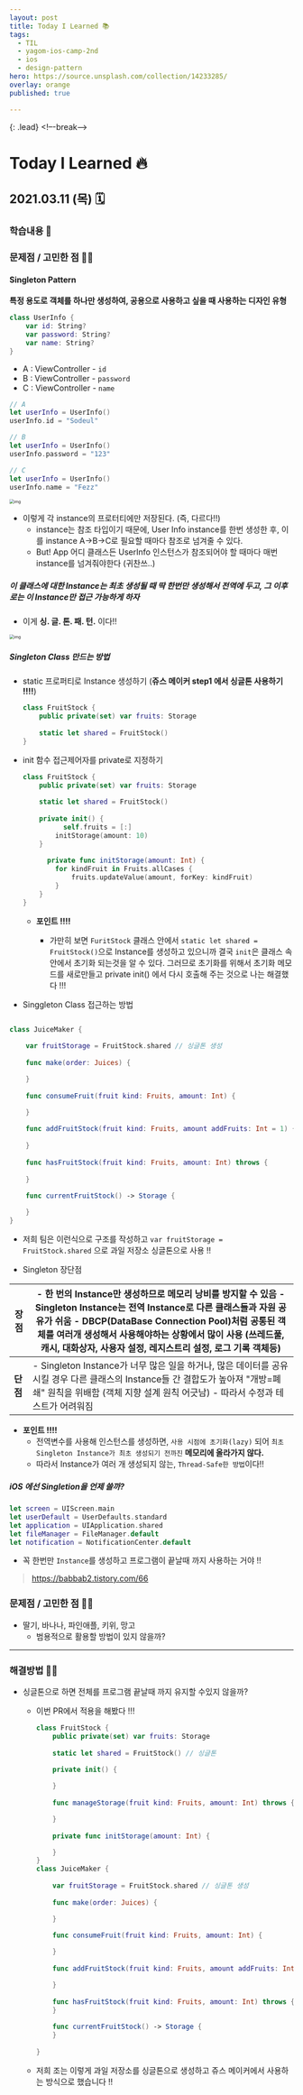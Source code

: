 ```yaml
---
layout: post
title: Today I Learned 📚
tags:
  - TIL
  - yagom-ios-camp-2nd
  - ios
  - design-pattern
hero: https://source.unsplash.com/collection/14233285/
overlay: orange
published: true

---
```


{: .lead}
<!–-break-–>

# Today I Learned 🔥

## 2021.03.11 (목) 🗓

### 학습내용 📝

### 문제점 / 고민한 점 🤦🏼

#### Singleton Pattern 

**특정 용도로 객체를 하나만 생성하여, 공용으로 사용하고 싶을 때 사용하는 디자인 유형**

``` swift
class UserInfo {
  	var id: String?
  	var password: String?
  	var name: String?
}
```



- A : ViewController - `id` 
- B : ViewController - `password`
- C : ViewController - `name`

```swift
// A
let userInfo = UserInfo()
userInfo.id = "Sodeul"

// B
let userInfo = UserInfo()
userInfo.password = "123"

// C 
let userInfo = UserInfo()
userInfo.name = "Fezz"
```



<img src="https://blog.kakaocdn.net/dn/b7DLbv/btqOYtTGZ4t/2HuCG2pgmg1TcJMkxhIne1/img.png" alt="img" style="zoom:50%;" />

- 이렇게 각 instance의 프로터티에만 저장된다. (즉, 다르다!!)
  - instance는 참조 타입이기 때문에, User Info instance를 한번 생성한 후, 이를 instance A->B->C로 필요할 때마다 참조로 넘겨줄 수 있다.
  - But! App 어디 클래스든 UserInfo 인스턴스가 참조되어야 할 때마다 매번 instance를 넘겨줘야한다 (귀찬쓰..)



##### 이 클래스에 대한 Instance는 최초 생성될 때 딱 한번만 생성해서 전역에 두고, 그 이후로는 이 Instance만 접근 가능하게 하자

- 이게 **싱. 글. 톤. 패. 턴.** 이다!!

<img src="https://blog.kakaocdn.net/dn/VmsQc/btqOYt0xgaU/k4fR7SVzSexrukeToKNAKk/img.png" alt="img" style="zoom:50%;" />



##### Singleton Class 만드는 방법 

- static 프로퍼티로 Instance 생성하기 (**쥬스 메이커 step1 에서 싱글톤 사용하기 !!!!**)

  ```swift
  class FruitStock {
      public private(set) var fruits: Storage
      
      static let shared = FruitStock()
  }
  ```



- init 함수 접근제어자를 private로 지정하기 

  ```swift
  class FruitStock {
      public private(set) var fruits: Storage
      
      static let shared = FruitStock()
    
      private init() {
        	self.fruits = [:]
          initStorage(amount: 10)
      }
    
    	private func initStorage(amount: Int) {
          for kindFruit in Fruits.allCases {
              fruits.updateValue(amount, forKey: kindFruit)
          }
      }
  }
  ```

  - **포인트 !!!!** 

    - 가만히 보면 `FuritStock` 클래스 안에서 `static let shared = FruitStock()`으로 Instance를 생성하고 있으니까 결국 `init`은 클래스 속안에서 초기화 되는것을 알 수 있다. 그러므로 초기화를 위해서 초기화 메모드를 새로만들고 private init() 에서 다시 호출해 주는 것으로 나는 해결했다 !!!

      

-  Singgleton Class 접근하는 방법 

  ```swift
  
  class JuiceMaker {
      
      var fruitStorage = FruitStock.shared // 싱글톤 생성
      
      func make(order: Juices) {
  
      }
      
      func consumeFruit(fruit kind: Fruits, amount: Int) {
  
      }
      
      func addFruitStock(fruit kind: Fruits, amount addFruits: Int = 1) {
    
      }
      
      func hasFruitStock(fruit kind: Fruits, amount: Int) throws {
        
      }
      
      func currentFruitStock() -> Storage {
  
      }
  }
  
  ```

  - 저희 팀은 이런식으로 구조를 작성하고 `var fruitStorage = FruitStock.shared` 으로 과일 저장소 싱글톤으로 사용 !!

  

- Singleton 장단점

| **장점** | - 한 번의 Instance만 생성하므로 메모리 낭비를 방지할 수 있음 - Singleton Instance는 전역 Instance로 다른 클래스들과 자원 공유가 쉬움 - DBCP(DataBase Connection Pool)처럼 공통된 객체를 여러개 생성해서 사용해야하는 상황에서 많이 사용 (쓰레드풀, 캐시, 대화상자, 사용자 설정, 레지스트리 설정, 로그 기록 객체등) |
| -------- | ------------------------------------------------------------ |
| **단점** | - Singleton Instance가 너무 많은 일을 하거나, 많은 데이터를 공유시킬 경우 다른 클래스의 Instance들 간 결합도가 높아져 "개방=폐쇄" 원칙을 위배함 (객체 지향 설계 원칙 어긋남) - 따라서 수정과 테스트가 어려워짐 |

- **포인트 !!!!**
  - 전역변수를 사용해 인스턴스를 생성하면, `사용 시점에 초기화(lazy)` 되어 `최초 Singleton Instance가 최초 생성되기 전까진` **메모리에 올라가지 않다.**
  - 따라서 Instance가 여러 개 생성되지 않는, `Thread-Safe한 방법`이다!!



##### iOS 에선 Singletion을 언제 쓸까?

```swift
let screen = UIScreen.main
let userDefault = UserDefaults.standard
let application = UIApplication.shared
let fileManager = FileManager.default
let notification = NotificationCenter.default
```



- 꼭 한번만 `Instance`를 생성하고 프로그램이 끝날때 까지 사용하는 거야 !!



> https://babbab2.tistory.com/66



### 문제점 / 고민한 점 🤦🏼

- 딸기, 바나나, 파인애플, 키위, 망고 
  - 범용적으로 활용할 방법이 있지 않을까?

---

### 해결방법 🙋🏼

- 싱글톤으로 하면 전체를 프로그램 끝날때 까지 유지할 수있지 않을까?

  - 이번 PR에서 적용을 해봤다 !!! 

    ```swift
    class FruitStock {
        public private(set) var fruits: Storage
        
        static let shared = FruitStock() // 싱글톤
        
        private init() {
    
        }
        
        func manageStorage(fruit kind: Fruits, amount: Int) throws {
    
        }
        
        private func initStorage(amount: Int) {
    
        }
    }
    class JuiceMaker {
        
        var fruitStorage = FruitStock.shared // 싱글톤 생성 
        
        func make(order: Juices) {
    
        }
        
        func consumeFruit(fruit kind: Fruits, amount: Int) {
    
        }
        
        func addFruitStock(fruit kind: Fruits, amount addFruits: Int = 1) {
    
        }
        
        func hasFruitStock(fruit kind: Fruits, amount: Int) throws {
        }
        
        func currentFruitStock() -> Storage {
        }
      
    }
    
    
    ```

    
  
  
  
  
  
  - 저희 조는 이렇게 과일 저장소를 싱글톤으로 생성하고 쥬스 메이커에서 사용하는 방식으로 했습니다 !! 